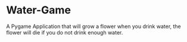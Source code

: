 # Water-Game
A Pygame Application that will grow a flower when you drink water, the flower will die if you do not drink enough water. 
